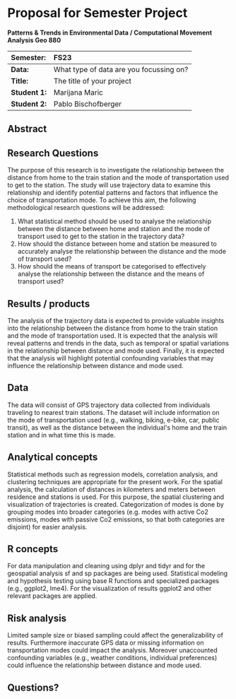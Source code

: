 # Proposal for Semester Project

**Patterns & Trends in Environmental Data / Computational Movement
Analysis Geo 880**

| Semester:      | FS23                                     |
|:---------------|:---------------------------------------- |
| **Data:**      | What type of data are you focussing on?  |
| **Title:**     | The title of your project                |
| **Student 1:** | Marijana Maric                           |
| **Student 2:** | Pablo Bischofberger                      |

## Abstract 
<!-- (50-60 words) -->

## Research Questions
<!-- (50-60 words) -->
The purpose of this research is to investigate the relationship between the distance from home to the train station and the mode of transportation used to get to the station. The study will use trajectory data to examine this relationship and identify potential patterns and factors that influence the choice of transportation mode. To achieve this aim, the following methodological research questions will be addressed:
1. What statistical method should be used to analyse the relationship between the distance between home and station and the mode of transport used to get to the station in the trajectory data?
2. How should the distance between home and station be measured to accurately analyse the relationship between the distance and the mode of transport used?
3. How should the means of transport be categorised to effectively analyse the relationship between the distance and the means of transport used?
## Results / products
<!-- What do you expect, anticipate? -->
The analysis of the trajectory data is expected to provide valuable insights into the relationship between the distance from home to the train station and the mode of transportation used. It is expected that the analysis will reveal patterns and trends in the data, such as temporal or spatial variations in the relationship between distance and mode used. Finally, it is expected that the analysis will highlight potential confounding variables that may influence the relationship between distance and mode used.
## Data
<!-- What data will you use? Will you require additional context data? Where do you get this data from? Do you already have all the data? -->
The data will consist of GPS trajectory data collected from individuals traveling to nearest train stations. The dataset will include information on the mode of transportation used (e.g., walking, biking, e-bike, car, public transit), as well as the distance between the individual's home and the train station and in what time this is made.
## Analytical concepts
<!-- Which analytical concepts will you use? What conceptual movement spaces and respective modelling approaches of trajectories will you be using? What additional spatial analysis methods will you be using? -->
Statistical methods such as regression models, correlation analysis, and clustering techniques are appropriate for the present work. For the spatial analysis, the calculation of distances in kilometers and meters between residence and stations is used. For this purpose, the spatial clustering and visualization of trajectories is created. Categorization of modes is done by grouping modes into broader categories (e.g. modes with active Co2 emissions, modes with passive Co2 emissions, so that both categories are disjoint) for easier analysis.

## R concepts
<!-- Which R concepts, functions, packages will you mainly use. What additional spatial analysis methods will you be using? -->
For data manipulation and cleaning using dplyr and tidyr and for the geospatial analysis sf and sp packages are being used.
Statistical modeling and hypothesis testing using base R functions and specialized packages (e.g., ggplot2, lme4).
For the visualization of results ggplot2 and other relevant packages are applied.

## Risk analysis
<!-- What could be the biggest challenges/problems you might face? What is your plan B? -->
Limited sample size or biased sampling could affect the generalizability of results. Furthermore inaccurate GPS data or missing information on transportation modes could impact the analysis. Moreover unaccounted confounding variables (e.g., weather conditions, individual preferences) could influence the relationship between distance and mode used.

## Questions? 
<!-- Which questions would you like to discuss at the coaching session? -->

